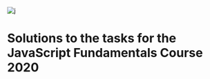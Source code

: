 ![j](https://user-images.githubusercontent.com/51271834/75293589-27a42f00-582f-11ea-8e98-659dc4a43680.png)
# Solutions to the tasks for the JavaScript Fundamentals Course 2020  
